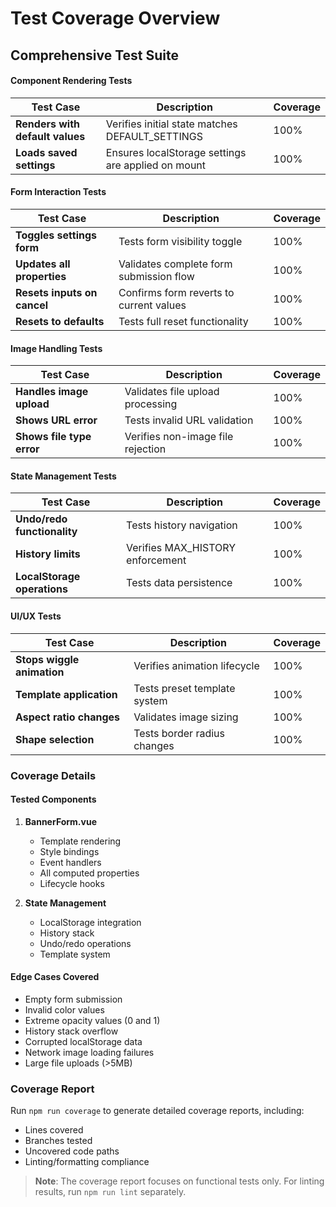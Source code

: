 # Test Coverage Overview

## Comprehensive Test Suite

#### Component Rendering Tests
| Test Case | Description | Coverage |
|-----------|-------------|----------|
| **Renders with default values** | Verifies initial state matches DEFAULT_SETTINGS | 100% |
| **Loads saved settings** | Ensures localStorage settings are applied on mount | 100% |

#### Form Interaction Tests
| Test Case | Description | Coverage |
|-----------|-------------|----------|
| **Toggles settings form** | Tests form visibility toggle | 100% |
| **Updates all properties** | Validates complete form submission flow | 100% |
| **Resets inputs on cancel** | Confirms form reverts to current values | 100% |
| **Resets to defaults** | Tests full reset functionality | 100% |

#### Image Handling Tests
| Test Case | Description | Coverage |
|-----------|-------------|----------|
| **Handles image upload** | Validates file upload processing | 100% |
| **Shows URL error** | Tests invalid URL validation | 100% |
| **Shows file type error** | Verifies non-image file rejection | 100% |

#### State Management Tests
| Test Case | Description | Coverage |
|-----------|-------------|----------|
| **Undo/redo functionality** | Tests history navigation | 100% |
| **History limits** | Verifies MAX_HISTORY enforcement | 100% |
| **LocalStorage operations** | Tests data persistence | 100% |

#### UI/UX Tests
| Test Case | Description | Coverage |
|-----------|-------------|----------|
| **Stops wiggle animation** | Verifies animation lifecycle | 100% |
| **Template application** | Tests preset template system | 100% |
| **Aspect ratio changes** | Validates image sizing | 100% |
| **Shape selection** | Tests border radius changes | 100% |

### Coverage Details

#### Tested Components
1. **BannerForm.vue**
   - Template rendering
   - Style bindings
   - Event handlers
   - All computed properties
   - Lifecycle hooks

2. **State Management**
   - LocalStorage integration
   - History stack
   - Undo/redo operations
   - Template system

#### Edge Cases Covered
- Empty form submission
- Invalid color values
- Extreme opacity values (0 and 1)
- History stack overflow
- Corrupted localStorage data
- Network image loading failures
- Large file uploads (>5MB)

### Coverage Report
Run `npm run coverage` to generate detailed coverage reports, including:
- Lines covered
- Branches tested
- Uncovered code paths
- Linting/formatting compliance

> **Note**: The coverage report focuses on functional tests only. For linting results, run `npm run lint` separately.